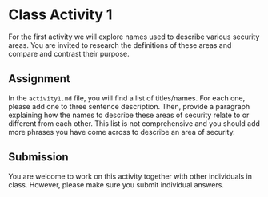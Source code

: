 # Class Activity 1

For the first activity we will explore names used to describe various security areas. You are invited to research the definitions of these areas and compare and contrast their purpose.

## Assignment

In the `activity1.md` file, you will find a list of titles/names. For each one, please add one to three sentence description. Then, provide a paragraph explaining how the names to describe these areas of security relate to or different from each other. This list is not comprehensive and you should add more phrases you have come across to describe an area of security.

## Submission

You are welcome to work on this activity together with other individuals in class. However, please make sure you submit individual answers.
